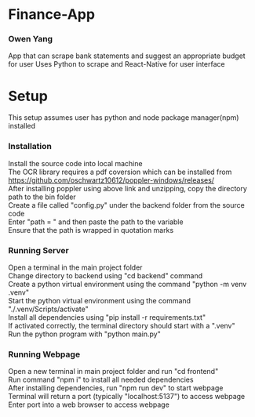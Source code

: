 # Finance-App
### Owen Yang
App that can scrape bank statements and suggest an appropriate budget for user
Uses Python to scrape and React-Native for user interface

# Setup
This setup assumes user has python and node package manager(npm) installed

### Installation
Install the source code into local machine </br>
The OCR library requires a pdf coversion which can be installed from https://github.com/oschwartz10612/poppler-windows/releases/</br>
After installing poppler using above link and unzipping, copy the directory path to the bin folder</br>
Create a file called "config.py" under the backend folder from the source code</br>
Enter "path = " and then paste the path to the variable</br>
Ensure that the path is wrapped in quotation marks</br>

### Running Server
Open a terminal in the main project folder</br>
Change directory to backend using "cd backend" command</br>
Create a python virtual environment using the command "python -m venv .venv"</br>
Start the python virtual environment using the command "./.venv/Scripts/activate"</br>
Install all dependencies using "pip install -r requirements.txt"</br>
If activated correctly, the terminal directory should start with a ".venv"</br>
Run the python program with "python main.py"</br>

### Running Webpage
Open a new terminal in main project folder and run "cd frontend"</br>
Run command "npm i" to install all needed dependencies</br>
After installing dependencies, run "npm run dev" to start webpage</br>
Terminal will return a port (typically "localhost:5137") to access webpage</br>
Enter port into a web browser to access webpage</br>

